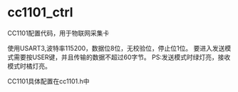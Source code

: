 # cc1101_ctrl
CC1101配置代码，用于物联网采集卡

使用USART3,波特率115200，数据位8位，无校验位，停止位1位。
要进入发送模式需要按USER键，并且传输的数据不超过60字节。
PS:发送模式时绿灯亮，接收模式时橘灯亮。

CC1101具体配置在cc1101.h中
